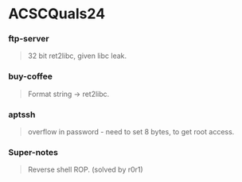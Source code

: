 ACSCQuals24
=======

<h3> ftp-server </h3>

> 32 bit ret2libc, given libc leak.

<h3> buy-coffee </h3>

> Format string -> ret2libc.

<h3> aptssh </h3>

> overflow in password - need to set 8 bytes, to get root access.

<h3> Super-notes </h3>

> Reverse shell ROP. (solved by r0r1)